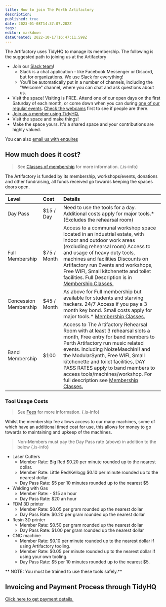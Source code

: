 ```yaml
---
title: How to join The Perth Artifactory
description: 
published: true
date: 2023-01-08T14:37:07.202Z
tags: 
editor: markdown
dateCreated: 2022-10-17T16:47:11.598Z
---
```


The Artifactory uses TidyHQ to manage its membership. The following is the suggested path to joining us at the Artifactory

- Join our [Slack team](https://perthartifactory.slack.com/archives/C01M7UR7NHG)!
  - Slack is a chat application - like Facebook Messenger or Discord, but for organizations. We use Slack for everything!
  - You'll be automatically put in a number of channels, including the "Welcome" channel, where you can chat and ask questions about us.
- Visit the space! Visiting is FREE. Attend one of our open days on the first Saturday of each month, or come down when you can during [one of our regular events](https://calendar.google.com/calendar/embed?src=q9bs8ul7umfnm4m02eq535114o%40group.calendar.google.com&amp;ctz=Australia/Perth). [Check the webcams](http://space.artifactory.org.au) first to see if people are there.
- [Join as a member using TidyHQ.](https://artifactory.tidyhq.com/public/membership_levels)
- Visit the space and make things!
- Make the space yours. It's a shared space and your contributions are highly valued.

You can also [email us with enquires](info@artifactory.org.au)

## How much does it cost?

> See [Classes of membership](/docs/policies/classes_of_membership) for more information.
{.is-info}

The Artifactory is funded by its membership, workshops/events, donations and other fundraising, all funds received go towards keeping the spaces doors open.

| Level                 | Cost         | Details                                                                                                                                                                                                                                                                                                                                                                                                                                                                           |
|:----------------------|:-------------|:----------------------------------------------------------------------------------------------------------------------------------------------------------------------------------------------------------------------------------------------------------------------------------------------------------------------------------------------------------------------------------------------------------------------------------------------------------------------------------|
| Day Pass         | \$15 / Day   | Need to use the tools for a day. Additional costs apply for major tools.\* (Excludes the rehearsal room)                                                                                                                                                                                                                                                                                                                                                                          |
| Full Membership       | \$75 / Month | Access to a communal workshop space located in an industrial estate, with indoor and outdoor work areas (excluding rehearsal room) Access to and usage of heavy duty tools, machines and facilities Discounts on Artifactory run Events and workshops, Free WIFI, Small kitchenette and toilet facilities. Full Description is in [Membership Classes.](/docs/policies/classes_of_membership#full-membership)                                   |
| Concession Membership | \$45 / Month | As above for Full membership but available for students and starving hackers. 24/7 Access if you pay a 3 month key bond. Small costs apply for major tools.\* [Membership Classes.](/docs/policies/classes_of_membership#concession-membership)                                                                                                                                                                                                 |
| Band Membership       | \$100        | Access to The Artifactory Rehearsal Room with at least 3 rehearsal slots a month, Free entry for band members to Perth Artifactory run music related events. Including NoizeMaschin!! and the ModularSynth, Free WIFI, Small kitchenette and toilet facilities, DAY PASS RATES apply to band members to access tools/machines/workshop. For full description see [Membership Classes.](/docs/policies/classes_of_membership#band-membership) |

### Tool Usage Costs

> See [Fees](/docs/policies/fees) for more information.
{.is-info}

Whilst the membership fee allows access to our many machines, some of which have an additional timed cost for use, this allows for money to go towards to maintaining and upkeep of the machines.

> Non-Members must pay the Day Pass rate (above) in addition to the below
{.is-info}

- Laser Cutters
  - Member Rate: Big Red \$0.20 per minute rounded up to the nearest dollar.
  - Member Rate: Little Red/Kellogg \$0.10 per minute rounded up to the nearest dollar.
  - Day Pass Rate: \$5 per 10 minutes rounded up to the nearest \$5
- Welding with Gas
  - Member Rate: - \$15 an hour
  - Day Pass Rate: \$20 an hour
- FDM 3D printer
  - Member Rate: \$0.05 per gram rounded up the nearest dollar
  - Day Pass Rate: \$0.20 per gram rounded up the nearest dollar
- Resin 3D printer
  - Member Rate: \$0.50 per gram rounded up the nearest dollar
  - Day Pass Rate: \$1.00 per gram rounded up the nearest dollar
- CNC machine
  - Member Rate: \$0.10 per minute rounded up to the nearest dollar if using Artifactory tooling.
  - Member Rate: \$0.05 per minute rounded up to the nearest dollar if using your own tooling.
  - Day Pass Rate: \$5 per 10 minutes rounded up to the nearest \$5.

\*\* NOTE: You must be trained to use these tools safely.\*\*

## Invoicing and Payment Process through TidyHQ

[Click here to get payment details.](/docs/committee/tidyclub)
